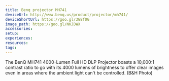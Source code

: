 ```yaml
---
title: Benq projector MH741
deviceUrl: http://www.benq.us/product/projector/mh741/	
deviceShortUrl:	https://goo.gl/3G8f0G
image_path:	https://goo.gl/NKJDWX
accessories:
setup:
experiences:
resources:
tags:
---
```


The BenQ MH741 4000-Lumen Full HD DLP Projector boasts a 10,000:1 contrast ratio to go with its 4000 lumens of brightness to offer clear images even in areas where the ambient light can't be controlled. (B&H Photo)